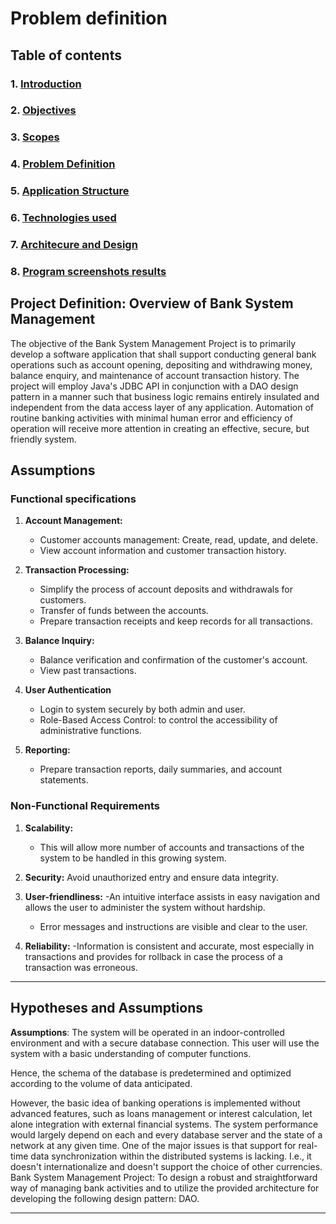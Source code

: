 # Problem definition

## Table of contents

### 1. [Introduction](../project-report.md#1-introduction)

### 2. [Objectives](../project-report.md#objectives)

### 3. [Scopes](../project-report.md#scope)

### 4. [Problem Definition](./problem-definition.md)

### 5. [Application Structure](./system-design.md#application-structure)

### 6. [Technologies used](./system-design.md#technologies-used)

### 7. [Architecure and Design](./system-design.md#architecture-and-design)  

### 8. [Program screenshots results](./result-screenshoots.md)

## Project Definition: Overview of Bank System Management

The objective of the Bank System Management Project is to primarily develop a software application that shall support conducting general bank operations such as account opening, depositing and withdrawing money, balance enquiry, and maintenance of account transaction history. The project will employ Java's JDBC API in conjunction with a DAO design pattern in a manner such that business logic remains entirely insulated and independent from the data access layer of any application. Automation of routine banking activities with minimal human error and efficiency of operation will receive more attention in creating an effective, secure, but friendly system.  

## Assumptions

### Functional specifications

1. **Account Management:**

    - Customer accounts management: Create, read, update, and delete.
    - View account information and customer transaction history.

2. **Transaction Processing:**

    - Simplify the process of account deposits and withdrawals for customers.
    - Transfer of funds between the accounts.
    - Prepare transaction receipts and keep records for all transactions.

3. **Balance Inquiry:**

    - Balance verification and confirmation of the customer's account.
    - View past transactions.

4. **User Authentication**

    - Login to system securely by both admin and user.
    - Role-Based Access Control: to control the accessibility of administrative functions.

5. **Reporting:**

    - Prepare transaction reports, daily summaries, and account statements.

### Non-Functional Requirements

1. **Scalability:**
    - This will allow more number of accounts and transactions of the system to be handled in this growing system.

2. **Security:**
Avoid unauthorized entry and ensure data integrity.

3. **User-friendliness:**
    -An intuitive interface assists in easy navigation and allows the user to administer the system without hardship.
    - Error messages and instructions are visible and clear to the user.

4. **Reliability:**
    -Information is consistent and accurate, most especially in transactions and provides for rollback in case the process of a transaction was erroneous.

---

## Hypotheses and Assumptions

**Assumptions**: The system will be operated in an indoor-controlled environment and with a secure database connection. This user will use the system with a basic understanding of computer functions.

Hence, the schema of the database is predetermined and optimized according to the volume of data anticipated.

 However, the basic idea of banking operations is implemented without advanced features, such as loans management or interest calculation, let alone integration with external financial systems. The system performance would largely depend on each and every database server and the state of a network at any given time. One of the major issues is that support for real-time data synchronization within the distributed systems is lacking. I.e., it doesn't internationalize and doesn't support the choice of other currencies. Bank System Management Project: To design a robust and straightforward way of managing bank activities and to utilize the provided architecture for developing the following design pattern: DAO.

---
